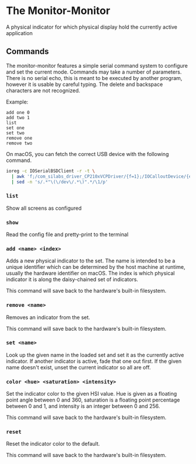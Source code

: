 # The Monitor-Monitor

A physical indicator for which physical display hold the currently active application

## Commands

The monitor-monitor features a simple serial command system to configure and set the current mode.
Commands may take a number of parameters. There is no serial echo, this is meant to be executed by
another program, however it is usable by careful typing. The delete and backspace characters are not
recognized.

Example:

```plaintext
add one 0
add two 1
list
set one
set two
remove one
remove two
```

On macOS, you can fetch the correct USB device with the following command.

```bash
ioreg -c IOSerialBSDClient -r -t \
  | awk 'f;/com_silabs_driver_CP210xVCPDriver/{f=1};/IOCalloutDevice/{exit}' \
  | sed -n 's/.*"\(\/dev\/.*\)".*/\1/p'
```

### `list`

Show all screens as configured

### `show`

Read the config file and pretty-print to the terminal

### `add <name> <index>`

Adds a new physical indicator to the set. The name is intended to be a unique identifier which can
be determined by the host machine at runtime, usually the hardware identifier on macOS. The index is
which physical indicator it is along the daisy-chained set of indicators.

This command will save back to the hardware's built-in filesystem.

### `remove <name>`

Removes an indicator from the set.

This command will save back to the hardware's built-in filesystem.

### `set <name>`

Look up the given name in the loaded set and set it as the currently active indicator. If another
indicator is active, fade that one out first. If the given name doesn't exist, unset the current
indicator so all are off.

### `color <hue> <saturation> <intensity>`

Set the indicator color to the given HSI value. Hue is given as a floating point angle between 0 and
360, saturation is a floating point percentage between 0 and 1, and intensity is an integer between
0 and 256.

This command will save back to the hardware's built-in filesystem.

### `reset`

Reset the indicator color to the default.

This command will save back to the hardware's built-in filesystem.
